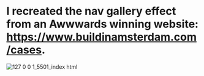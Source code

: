 # I recreated the nav gallery effect from an Awwwards winning website: https://www.buildinamsterdam.com/cases.


![127 0 0 1_5501_index html](https://github.com/user-attachments/assets/bf7665c8-537c-4f71-8bb8-2a724e78ba1e)
